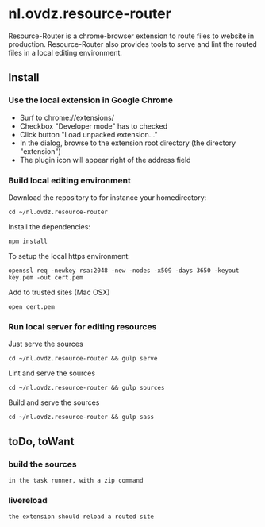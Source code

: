 # nl.ovdz.resource-router

Resource-Router is a chrome-browser extension to route files to website in production.
Resource-Router also provides tools to serve and lint the routed files in a local editing environment.


## Install

### Use the local extension in Google Chrome
    
* Surf to chrome://extensions/
* Checkbox "Developer mode" has to checked
* Click button "Load unpacked extension..." 
* In the dialog, browse to the extension root directory (the directory "extension")
* The plugin icon will appear right of the address field

### Build local editing environment

Download the repository to for instance your homedirectory:

    cd ~/nl.ovdz.resource-router 

Install the dependencies:  

    npm install

To setup the local https environment:  

    openssl req -newkey rsa:2048 -new -nodes -x509 -days 3650 -keyout key.pem -out cert.pem

Add to trusted sites (Mac OSX)

    open cert.pem

### Run local server for editing resources

Just serve the sources

    cd ~/nl.ovdz.resource-router && gulp serve

Lint and serve the sources

    cd ~/nl.ovdz.resource-router && gulp sources

Build and serve the sources

    cd ~/nl.ovdz.resource-router && gulp sass


## toDo, toWant

### build the sources

    in the task runner, with a zip command


### livereload

    the extension should reload a routed site 

